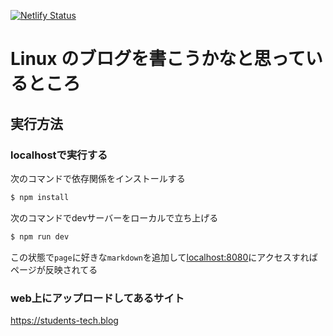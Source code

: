 [![Netlify Status](https://api.netlify.com/api/v1/badges/82b06f1b-59f6-4a77-9741-f5983e94ad10/deploy-status)](https://app.netlify.com/sites/students-tech-blog/deploys)

# Linux のブログを書こうかなと思っているところ

## 実行方法

### localhostで実行する
次のコマンドで依存関係をインストールする
```bash
$ npm install
```
次のコマンドでdevサーバーをローカルで立ち上げる
```bash
$ npm run dev
```
この状態で`page`に好きな`markdown`を追加して[localhost:8080](http://localhost:8080)にアクセスすればページが反映されてる

### web上にアップロードしてあるサイト
https://students-tech.blog
